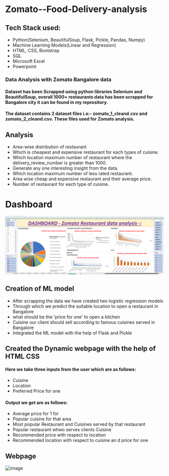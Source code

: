 
# Zomato--Food-Delivery-analysis
## Tech Stack used: 
- Python(Selenium, BeautifulSoup, Flask, Pickle, Pandas, Numpy) 
- Machine Learning Models(Linear and Regression)
- HTML, CSS, Bootstrap
- SQL
- Microsoft Excel
- Powerpoint
### Data Analysis with Zomato Bangalore data
#### Dataset has been Scrapped using python libraries Selenium and BeautifulSoup, overall 1000+ restaurants data has been scrapped for Bangalore city it can be found in my reprository.

#### The dataset contains 2 dataset files i.e:- zomato_1_cleand.csv and zomato_2_cleand.csv. These files used for Zomato analysis.
## Analysis
- Area-wise distribution of restaurant
- Which is cheapest and expensive restaurant for each types of cuisine.
- Which location maximum number of restaurant where the delivery_review_number is greater than 1000.
- Generate any one interesting insight from the data.
- Which location maximum number of less rated restaurant.
- Area wise cheap and expensive restaurant and their average price.
- Number of restaurant for each type of cuisine.
# Dashboard
![image](https://github.com/Anmol2205DA/Zomato-Food-delivery/blob/main/Screenshot%20(29).png)
## Creation of ML model 
- After scrapping the data we have created two logistic regression models 
- Through which we predict the suitable location to open a restaurant in Bangalore 
- what should be the 'price for one' to open a kitchen
- Cuisine our client should sell according to famous cuisines served in Bangalore
- Integrated the ML model with the help of Flask and Pickle
## Created the Dynamic webpage with the help of HTML CSS 
#### Here we take three inputs from the user which are as follows:
- Cuisine
- Location
- Preferred Price for one
#### Output we get are as follows:
- Average price for 1 for
- Popular cuisine for that area
- Most popular Restaurant and Cuisines served by that restaurant
- Popular restaurant whwo serves clients Cuisine
- Recommended price with respect to location
- Recommended location with respect to cuisine an d price for one
## Webpage
![image](https://user-images.githubusercontent.com/111194246/202413327-00d980fb-8f63-4708-93b2-f0daf2f7989a.png)







